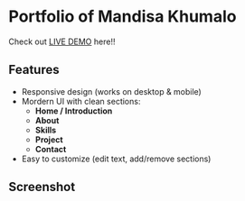 # Portfolio of Mandisa Khumalo

Check out [LIVE DEMO](https://mandisasihle.github.io/Portfolio/) here!!

## Features
- Responsive design (works on desktop & mobile)
- Mordern UI with clean sections:
  - **Home / Introduction**
  - **About**
  - **Skills**
  - **Project**
  - **Contact**
- Easy to customize (edit text, add/remove sections)


## Screenshot 

